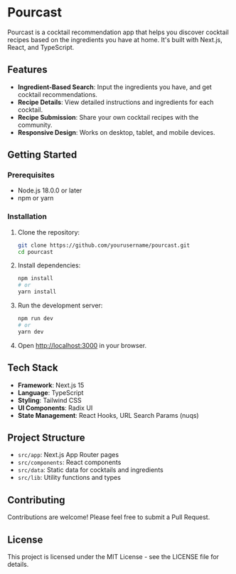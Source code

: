 # Pourcast

Pourcast is a cocktail recommendation app that helps you discover cocktail recipes based on the ingredients you have at home. It's built with Next.js, React, and TypeScript.

## Features

- **Ingredient-Based Search**: Input the ingredients you have, and get cocktail recommendations.
- **Recipe Details**: View detailed instructions and ingredients for each cocktail.
- **Recipe Submission**: Share your own cocktail recipes with the community.
- **Responsive Design**: Works on desktop, tablet, and mobile devices.

## Getting Started

### Prerequisites

- Node.js 18.0.0 or later
- npm or yarn

### Installation

1. Clone the repository:

   ```bash
   git clone https://github.com/yourusername/pourcast.git
   cd pourcast
   ```

2. Install dependencies:

   ```bash
   npm install
   # or
   yarn install
   ```

3. Run the development server:

   ```bash
   npm run dev
   # or
   yarn dev
   ```

4. Open [http://localhost:3000](http://localhost:3000) in your browser.

## Tech Stack

- **Framework**: Next.js 15
- **Language**: TypeScript
- **Styling**: Tailwind CSS
- **UI Components**: Radix UI
- **State Management**: React Hooks, URL Search Params (nuqs)

## Project Structure

- `src/app`: Next.js App Router pages
- `src/components`: React components
- `src/data`: Static data for cocktails and ingredients
- `src/lib`: Utility functions and types

## Contributing

Contributions are welcome! Please feel free to submit a Pull Request.

## License

This project is licensed under the MIT License - see the LICENSE file for details.
